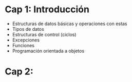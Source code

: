 # Cap 1: Introducción

* Estructuras de datos básicas y operaciones con estas
* Tipos de datos
* Estructuras de control (ciclos)
* Excepciones
* Funciones
* Programación orientada a objetos

# Cap 2: 
